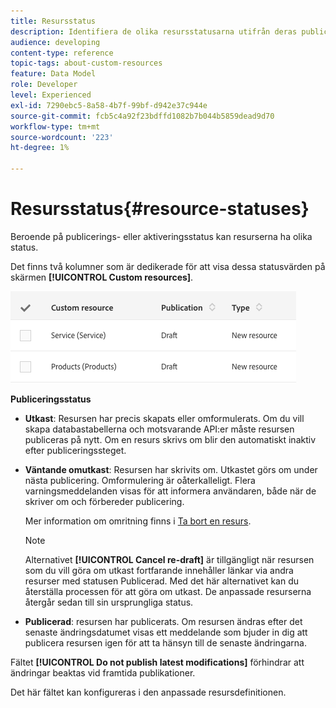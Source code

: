 ```yaml
---
title: Resursstatus
description: Identifiera de olika resursstatusarna utifrån deras publiceringstillstånd.
audience: developing
content-type: reference
topic-tags: about-custom-resources
feature: Data Model
role: Developer
level: Experienced
exl-id: 7290ebc5-8a58-4b7f-99bf-d942e37c944e
source-git-commit: fcb5c4a92f23bdffd1082b7b044b5859dead9d70
workflow-type: tm+mt
source-wordcount: '223'
ht-degree: 1%

---
```


# Resursstatus{#resource-statuses}

Beroende på publicerings- eller aktiveringsstatus kan resurserna ha olika status.

Det finns två kolumner som är dedikerade för att visa dessa statusvärden på skärmen **[!UICONTROL Custom resources]**.

![](assets/schema_colonne_1.png)

**Publiceringsstatus**

* **Utkast**: Resursen har precis skapats eller omformulerats. Om du vill skapa databastabellerna och motsvarande API:er måste resursen publiceras på nytt. Om en resurs skrivs om blir den automatiskt inaktiv efter publiceringssteget.
* **Väntande omutkast**: Resursen har skrivits om. Utkastet görs om under nästa publicering. Omformulering är oåterkalleligt. Flera varningsmeddelanden visas för att informera användaren, både när de skriver om och förbereder publicering.

  Mer information om omritning finns i [Ta bort en resurs](../../developing/using/deleting-a-resource.md).

  >[!NOTE]
  >
  >Alternativet **[!UICONTROL Cancel re-draft]** är tillgängligt när resursen som du vill göra om utkast fortfarande innehåller länkar via andra resurser med statusen Publicerad. Med det här alternativet kan du återställa processen för att göra om utkast. De anpassade resurserna återgår sedan till sin ursprungliga status.

* **Publicerad**: resursen har publicerats. Om resursen ändras efter det senaste ändringsdatumet visas ett meddelande som bjuder in dig att publicera resursen igen för att ta hänsyn till de senaste ändringarna.

Fältet **[!UICONTROL Do not publish latest modifications]** förhindrar att ändringar beaktas vid framtida publikationer.

Det här fältet kan konfigureras i den anpassade resursdefinitionen.
